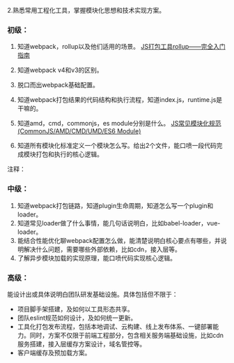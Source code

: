 
2.熟悉常用工程化工具，掌握模块化思想和技术实现方案。 
### 初级：
1. 知道webpack，rollup以及他们适用的场景。
  [JS打包工具rollup——完全入门指南](https://segmentfault.com/a/1190000010628352)

1. 知道webpack v4和v3的区别。
1. 脱口而出webpack基础配置。
1. 知道webpack打包结果的代码结构和执行流程，知道index.js，runtime.js是干嘛的。
1. 知道amd，cmd，commonjs，es module分别是什么。
  [JS常见模块化规范(CommonJS/AMD/CMD/UMD/ES6 Module)](https://segmentfault.com/a/1190000016804514?utm_source=sf-similar-article)
1. 知道所有模块化标准定义一个模块怎么写。给出2个文件，能口喷一段代码完成模块打包和执行的核心逻辑。

注释：



### 中级：
1. 知道webpack打包链路，知道plugin生命周期，知道怎么写一个plugin和loader。
1. 知道常见loader做了什么事情，能几句话说明白，比如babel-loader，vue-loader。
1. 能结合性能优化聊webpack配置怎么做，能清楚说明白核心要点有哪些，并说明解决什么问题，需要哪些外部依赖，比如cdn，接入层等。
1. 了解异步模块加载的实现原理，能口喷代码实现核心逻辑。



### 高级：
能设计出或具体说明白团队研发基础设施。具体包括但不限于：
- 项目脚手架搭建，及如何以工具形态共享。
- 团队eslint规范如何设计，及如何统一更新。
- 工具化打包发布流程，包括本地调试、云构建、线上发布体系、一键部署能力。同时，方案不仅限于前端工程部分，包含相关服务端基础设施，比如cdn服务搭建，接入层缓存方案设计，域名管控等。
- 客户端缓存及预加载方案。